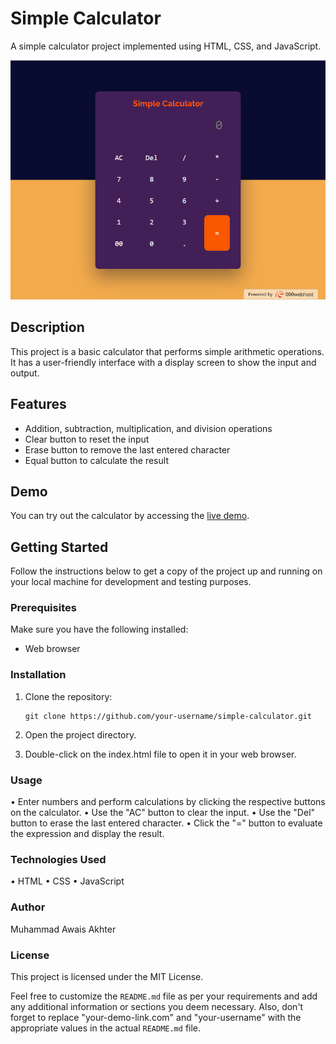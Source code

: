 # Simple Calculator

A simple calculator project implemented using HTML, CSS, and JavaScript.

![Calculator](calculator.png)

## Description

This project is a basic calculator that performs simple arithmetic operations. It has a user-friendly interface with a display screen to show the input and output.

## Features

- Addition, subtraction, multiplication, and division operations
- Clear button to reset the input
- Erase button to remove the last entered character
- Equal button to calculate the result

## Demo

You can try out the calculator by accessing the [live demo](https://your-demo-link.com).

## Getting Started

Follow the instructions below to get a copy of the project up and running on your local machine for development and testing purposes.

### Prerequisites

Make sure you have the following installed:

- Web browser

### Installation

1. Clone the repository:

   ```shell
   git clone https://github.com/your-username/simple-calculator.git
   
2. Open the project directory.
3. Double-click on the index.html file to open it in your web browser.

### Usage
• Enter numbers and perform calculations by clicking the respective buttons on the calculator.
• Use the "AC" button to clear the input.
• Use the "Del" button to erase the last entered character.
• Click the "=" button to evaluate the expression and display the result.

### Technologies Used
• HTML
• CSS
• JavaScript

### Author
Muhammad Awais Akhter

### License
This project is licensed under the MIT License.

Feel free to customize the `README.md` file as per your requirements and add any additional information or sections you deem necessary. Also, don't forget to replace "your-demo-link.com" and "your-username" with the appropriate values in the actual `README.md` file.

